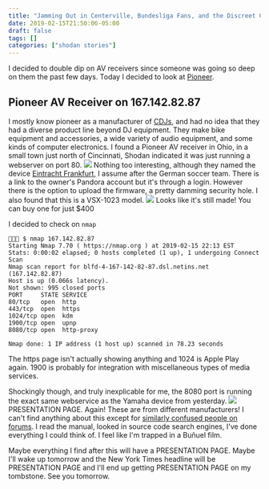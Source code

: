```yaml
---
title: "Jamming Out in Centerville, Bundesliga Fans, and the Discreet Charm of the Presentation Page"
date: 2019-02-15T21:50:06-05:00
draft: false
tags: []
categories: ["shodan stories"]
---
```


I decided to double dip on AV receivers since someone was going so deep on them the past few days. Today I decided to look at [Pioneer](https://www.pioneerelectronics.com/PUSA/).

## Pioneer AV Receiver on 167.142.82.87
I mostly know pioneer as a manufacturer of [CDJs](https://www.pioneerdj.com/en-us/product/player/cdj-2000nxs2/black/overview/), and had no idea that they had a diverse product line beyond DJ equipment. They make bike equipment and accessories, a wide variety of audio equipment, and some kinds of computer electronics. I found a Pioneer AV receiver in Ohio, in a small town just north of Cincinnati, Shodan indicated it was just running a webserver on port 80.
![](/images/100Days/Day43/firstlook.png)
Nothing too interesting, although they named the device [Eintracht Frankfurt](https://en.wikipedia.org/wiki/Eintracht_Frankfurt), I assume after the German soccer team. There is a link to the owner's Pandora account but it's through a login. However there is the option to upload the firmware, a pretty damming security hole. I also found that this is a VSX-1023 model.
![](/images/100Days/Day43/vsx.png)
Looks like it's still made! You can buy one for just $400

I decided to check on `nmap`
```
👻🌵🔮 $ nmap 167.142.82.87
Starting Nmap 7.70 ( https://nmap.org ) at 2019-02-15 22:13 EST
Stats: 0:00:02 elapsed; 0 hosts completed (1 up), 1 undergoing Connect Scan
Nmap scan report for blfd-4-167-142-82-87.dsl.netins.net (167.142.82.87)
Host is up (0.066s latency).
Not shown: 995 closed ports
PORT     STATE SERVICE
80/tcp   open  http
443/tcp  open  https
1024/tcp open  kdm
1900/tcp open  upnp
8080/tcp open  http-proxy

Nmap done: 1 IP address (1 host up) scanned in 78.23 seconds
```

The https page isn't actually showing anything and 1024 is Apple Play again. 1900 is probably for integration with miscellaneous types of media services.

Shockingly though, and truly inexplicable for me, the 8080 port is running the exact same webservice as the Yamaha device from yesterday.
![](/images/100Days/Day43/presentation.png)
PRESENTATION PAGE. Again! These are from different manufacturers! I can't find anything about this except for [similarly confused people on forums](https://www.avsforum.com/forum/90-receivers-amps-processors/1456710-official-pioneer-sc-1222-k-owners-thread-4.html). I read the manual, looked in source code search engines, I've done everything I could think of. I feel like I'm trapped in a Buñuel film.

Maybe everything I find after this will have a PRESENTATION PAGE. Maybe I'll wake up tomorrow and the New York Times headline will be PRESENTATION PAGE and I'll end up getting PRESENTATION PAGE on my tombstone. See you tomorrow.
